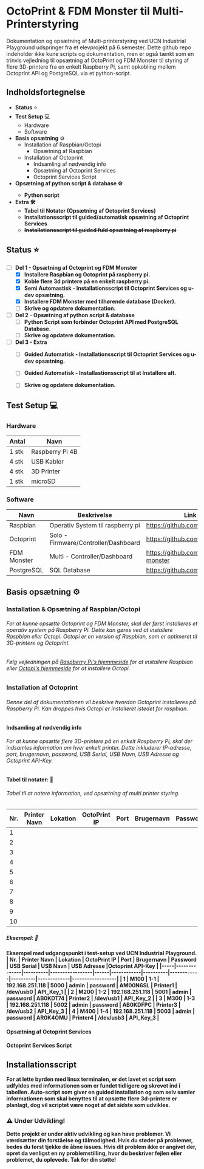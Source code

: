 # OctoPrint & FDM Monster til Multi-Printerstyring
Dokumentation og opsætning af Multi-printerstyring ved UCN Industrial Playground udspringer fra et elevprojekt på 6.semester. 
Dette github repo indeholder ikke kune scripts og dokumentation, men er også tænkt som en trinvis vejledning til opsætning af OctoPrint og FDM Monster til styring af flere 3D-printere fra en enkelt Raspberry Pi, samt opkobling mellem Octoprint API og PostgreSQL via et python-script.

## Indholdsfortegnelse


* <b>Status</b> ⭐
* <b>Test Setup</b> 💻
  * Hardware 
  * Software
* <b>Basis opsætning</b> ⚙️
  * Installation af Raspbian/Octopi
    * Opsætning af Raspbian 
  * Installation af Octoprint
    * Indsamling af nødvendig info
    * Opsætning af Octoprint Services
    * Octoprint Services Script
* <b>Opsætning af python script & database ⚙️
    * Python script 
* <b>Extra</b> 🛠
  * Tabel til Notater (Opsætning af Octoprint Services)
  * Installationsscript til guided/automatisk opsætning af Octoprint Services
  * <s>Installationsscript til guided fuld opsætning af raspberry pi</s>


## Status ⭐
- [ ] Del 1 - Opsætning af Octoprint og FDM Monster
    - [x] Installere Raspbian og Octoprint på raspberry pi.
    - [x] Koble flere 3d printere på en enkelt raspberry pi.
    - [x] Semi Automastisk - Installationsscript til Octoprint Services og u-dev opsætning.
    - [x] Installere FDM Monster med tilhørende database (Docker).
    - [ ] Skrive og opdatere dokumentation.
- [ ] Del 2 - Opsætning af python script & database
    - [ ] Python Script som forbinder Octoprint API med PostgreSQL Database.
    - [ ] Skrive og opdatere dokumentation.
- [ ] Del 3 - Extra
    - [ ] Guided Automatisk - Installationsscript til Octoprint Services og u-dev opsætning.
    - [ ] Guided Automatisk - Installastionsscript til at Installere alt.
    - [ ] Skrive og opdatere dokumentation.


## Test Setup 💻
### Hardware
| Antal | Navn            |
|-------|-----------------|
| 1 stk | Raspberry Pi 4B |
| 4 stk | USB Kabler      |
| 4 stk | 3D Printer      |
| 1 stk | microSD         |


### Software
| Navn        | Beskrivelse                          | Link                             |
|-------------|--------------------------------------|----------------------------------|
| Raspbian    | Operativ System til raspberry pi     | https://github.com/raspberrypi   |
| Octoprint   | Solo - Firmware/Controller/Dashboard | https://github.com/OctoPrint     |
| FDM Monster | Multi - Controller/Dashboard         | https://github.com/fdm-monster   |
| PostgreSQL  | SQL Database                         | https://github.com/postgres      |



## Basis opsætning ⚙️

### Installation & Opsætning af Raspbian/Octopi
###### For at kunne opsætte Octoprint og FDM Monster, skal der først installeres et operativ system på Raspberry Pi. Dette kan gøres ved at installere Raspbian eller Octopi. Octopi er en version af Raspbian, som er optimeret til 3D-printere og Octoprint.
###### Følg vejledningen på [Raspberry Pi's hjemmeside](https://www.raspberrypi.org/software/) for at installere Raspbian eller [Octopi's hjemmeside](https://octoprint.org/download/) for at installere Octopi.


### Installation af Octoprint
###### Denne del af dokumentationen vil beskrive hvordan Octoprint installeres på Raspberry Pi. Kan droppes hvis Octopi er installeret istedet for raspbian.

#### Indsamling af nødvendig info
###### For at kunne opsætte flere 3D-printere på en enkelt Raspberry Pi, skal der indsamles information om hver enkelt printer. Dette inkluderer IP-adresse, port, brugernavn, password, USB Serial, USB Navn, USB Adresse og Octoprint API-Key.



#### Tabel til notater: 📖
###### Tabel til at notere information, ved opsætning af multi printer styring.
| Nr. | Printer Navn | Lokation | OctoPrint IP  | Port | Brugernavn | Password | USB Serial | USB Navn | USB Adresse |Octoprint API-Key |
|-----|--------------|----------|---------------|------|------------|----------|------------|----------|-------------|------------------|
| 1   |              |          |               |      |            |          |            |          |             |                  |
| 2   |              |          |               |      |            |          |            |          |             |                  |
| 3   |              |          |               |      |            |          |            |          |             |                  |
| 4   |              |          |               |      |            |          |            |          |             |                  |
| 5   |              |          |               |      |            |          |            |          |             |                  |
| 6   |              |          |               |      |            |          |            |          |             |                  |
| 7   |              |          |               |      |            |          |            |          |             |                  |
| 8   |              |          |               |      |            |          |            |          |             |                  |
| 9   |              |          |               |      |            |          |            |          |             |                  |
| 10  |              |          |               |      |            |          |            |          |             |                  |


##### Eksempel: 📖
Eksempel med udgangspunkt i test-setup ved UCN Industrial Playground.
| Nr. | Printer Navn | Lokation | OctoPrint IP    | Port | Brugernavn | Password | USB Serial | USB Navn | USB Adresse |Octoprint API-Key |
|-----|--------------|----------|-----------------|------|------------|----------|------------|----------|-------------|------------------|
| 1   | M100         | 1-1      | 192.168.251.118 | 5000 | admin      | password | AM00N6SL   | Printer1 | /dev/usb0   | API_Key_1        |
| 2   | M200         | 1-2      | 192.168.251.118 | 5001 | admin      | password | AB0KDT74   | Printer2 | /dev/usb1   | API_Key_2        |
| 3   | M300         | 1-3      | 192.168.251.118 | 5002 | admin      | password | AB0KDFPC   | Printer3 | /dev/usb2   | API_Key_3        |
| 4   | M400         | 1-4      | 192.168.251.118 | 5003 | admin      | password | AR0K4OMU   | Printer4 | /dev/usb3   | API_Key_3        |

#### Opsætning af Octoprint Services

#### Octoprint Services Script




## Installationsscript
For at lette byrden med linux terminalen, er det lavet et script som udfyldes med informationen som er fundet tidligere og skrevet ind i tabellen. Auto-script som giver en guided installation og som selv samler informationen som skal benyttes til at opsætte flere 3d-printere er planlagt, dog vil scriptet være noget af det sidste som udvikles.


### ⚠️ Under Udvikling!
Dette projekt er under aktiv udvikling og kan have problemer. Vi værdsætter din forståelse og tålmodighed. Hvis du støder på problemer, bedes du først tjekke de åbne issues. Hvis dit problem ikke er angivet der, opret da venligst en ny problemstilling, hvor du beskriver fejlen eller problemet, du oplevede. Tak for din støtte!
